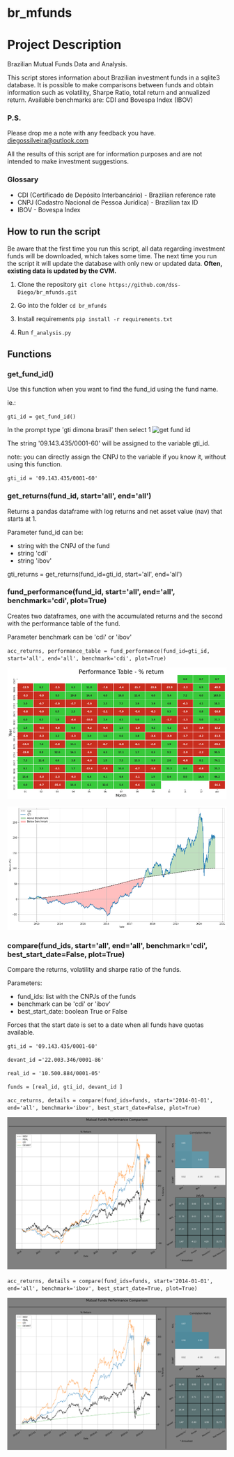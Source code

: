 # br_mfunds
# Project Description

Brazilian Mutual Funds Data and Analysis.

This script stores information about Brazilian investment funds in a sqlite3 database.
It is possible to make comparisons between funds and obtain information such as volatility, Sharpe Ratio, total return and annualized return.
Available benchmarks are: CDI and Bovespa Index (IBOV)

### P.S.
Please drop me a note with any feedback you have.
diegossilveira@outlook.com

All the results of this script are for information purposes and are not intended to make investment suggestions.

### Glossary
* CDI (Certificado de Depósito Interbancário) - Brazilian reference rate
* CNPJ (Cadastro Nacional de Pessoa Jurídica) - Brazilian tax ID
* IBOV - Bovespa Index

## How to run the script
Be aware that the first time you run this script, all data regarding investment funds will be downloaded, which takes some time.
The next time you run the script it will update the database with only new or updated data. **Often, existing data is updated by the CVM.**

1. Clone the repository `git clone https://github.com/dss-Diego/br_mfunds.git`

2. Go into the folder `cd br_mfunds`

3. Install requirements `pip install -r requirements.txt`

4. Run `f_analysis.py`

## Functions
### get_fund_id()
Use this function when you want to find the fund_id using the fund name.

ie.:

`gti_id = get_fund_id()`

In the prompt type 'gti dimona brasil' then select 1
![get fund id](/get_fund_id.img.png)

The string '09.143.435/0001-60' will be assigned to the variable gti_id.

note: you can directly assign the CNPJ to the variable if you know it, without using this function.

`gti_id = '09.143.435/0001-60'`

### get_returns(fund_id, start='all', end='all')
Returns a pandas dataframe with log returns and net asset value (nav) that starts at 1.

Parameter fund_id can be:
* string with the CNPJ of the fund
* string 'cdi'
* string 'ibov'

gti_returns = get_returns(fund_id=gti_id, start='all', end='all')

### fund_performance(fund_id, start='all', end='all', benchmark='cdi', plot=True)
Creates two dataframes, one with the accumulated returns and the second with the performance table of the fund.

Parameter benchmark can be 'cdi' or 'ibov'

`acc_returns, performance_table = fund_performance(fund_id=gti_id, start='all', end='all', benchmark='cdi', plot=True)`

![performance table](/performance_table_fig.png)

![acc returns](/acc_returns_fig.png)

### compare(fund_ids, start='all', end='all', benchmark='cdi', best_start_date=False, plot=True)
Compare the returns, volatility and sharpe ratio of the funds.

Parameters:

* fund_ids: list with the CNPJs of the funds
* benchmark can be 'cdi' or 'ibov'
* best_start_date: boolean True or False

Forces that the start date is set to a date when all funds have quotas available.

`gti_id = '09.143.435/0001-60'`

`devant_id ='22.003.346/0001-86'`

`real_id = '10.500.884/0001-05'`

`funds = [real_id, gti_id, devant_id ]`

`acc_returns, details = compare(fund_ids=funds, start='2014-01-01', end='all', benchmark='ibov', best_start_date=False, plot=True)`

![compare returns false best date](/compare_returns_false_best_date_fig.png)

`acc_returns, details = compare(fund_ids=funds, start='2014-01-01', end='all', benchmark='ibov', best_start_date=True, plot=True)`

![compare returns true best date](/compare_returns_true_best_date_fig.png)
